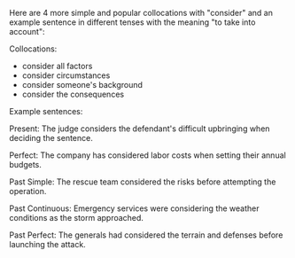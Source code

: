 Here are 4 more simple and popular collocations with "consider" and an example sentence in different tenses with the meaning "to take into account":

Collocations:

- consider all factors 
- consider circumstances
- consider someone's background  
- consider the consequences

Example sentences: 

Present: The judge considers the defendant's difficult upbringing when deciding the sentence.

Perfect: The company has considered labor costs when setting their annual budgets.

Past Simple: The rescue team considered the risks before attempting the operation. 

Past Continuous: Emergency services were considering the weather conditions as the storm approached.  

Past Perfect: The generals had considered the terrain and defenses before launching the attack.

